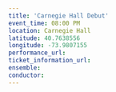 ```yaml
---
title: 'Carnegie Hall Debut'
event_time: 08:00 PM
location: Carnegie Hall
latitude: 40.7638556
longitude: -73.9807155
performance_url:
ticket_information_url:
ensemble:
conductor:
---
```

